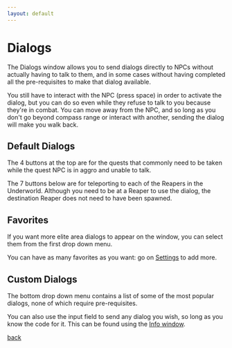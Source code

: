 ```yaml
---
layout: default
---
```


# Dialogs

The Dialogs window allows you to send dialogs directly to NPCs without actually having to talk to them, and in some cases without having completed all the pre-requisites to make that dialog available.

You still have to interact with the NPC (press space) in order to activate the dialog, but you can do so even while they refuse to talk to you because they're in combat. You can move away from the NPC, and so long as you don't go beyond compass range or interact with another, sending the dialog will make you walk back.

## Default Dialogs
The 4 buttons at the top are for the quests that commonly need to be taken while the quest NPC is in aggro and unable to talk.

The 7 buttons below are for teleporting to each of the Reapers in the Underworld. Although you need to be at a Reaper to use the dialog, the destination Reaper does not need to have been spawned.

## Favorites
If you want more elite area dialogs to appear on the window, you can select them from the first drop down menu.

You can have as many favorites as you want: go on [Settings](settings) to add more.

## Custom Dialogs
The bottom drop down menu contains a list of some of the most popular dialogs, none of which require pre-requisites.

You can also use the input field to send any dialog you wish, so long as you know the code for it. This can be found using the [Info window](Info).

[back](./)
